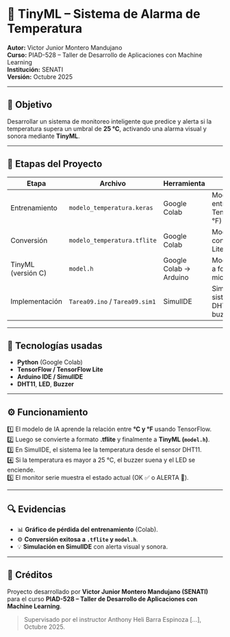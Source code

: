 # 🚨 TinyML – Sistema de Alarma de Temperatura  
**Autor:** Victor Junior Montero Mandujano  
**Curso:** PIAD-528 – Taller de Desarrollo de Aplicaciones con Machine Learning  
**Institución:** SENATI  
**Versión:** Octubre 2025  

---

## 🎯 Objetivo  
Desarrollar un sistema de monitoreo inteligente que predice y alerta si la temperatura supera un umbral de **25 °C**, activando una alarma visual y sonora mediante **TinyML**.  

---

## 🧩 Etapas del Proyecto  

| Etapa | Archivo | Herramienta | Descripción |
|-------|----------|-------------|--------------|
| Entrenamiento | `modelo_temperatura.keras` | Google Colab | Modelo original entrenado con TensorFlow (°C → °F) |
| Conversión | `modelo_temperatura.tflite` | Google Colab | Modelo optimizado con TensorFlow Lite |
| TinyML (versión C) | `model.h` | Google Colab → Arduino | Modelo convertido a formato C para microcontroladores |
| Implementación | `Tarea09.ino` / `Tarea09.sim1` | SimulIDE | Simulación del sistema con DHT11, LED y buzzer |

---

## 🧠 Tecnologías usadas  
- **Python** (Google Colab)  
- **TensorFlow / TensorFlow Lite**  
- **Arduino IDE / SimulIDE**  
- **DHT11**, **LED**, **Buzzer**  

---

## ⚙️ Funcionamiento  

1️⃣ El modelo de IA aprende la relación entre **°C y °F** usando TensorFlow.  
2️⃣ Luego se convierte a formato **.tflite** y finalmente a **TinyML (`model.h`)**.  
3️⃣ En SimulIDE, el sistema lee la temperatura desde el sensor DHT11.  
4️⃣ Si la temperatura es mayor a 25 °C, el buzzer suena y el LED se enciende.  
5️⃣ El monitor serie muestra el estado actual (OK ✅ o ALERTA 🔔).  

---

## 🔍 Evidencias  

- 📊 **Gráfico de pérdida del entrenamiento** (Colab).  
- ⚙️ **Conversión exitosa a `.tflite` y `model.h`**.  
- 💡 **Simulación en SimulIDE** con alerta visual y sonora.  

---

## 🧾 Créditos  
Proyecto desarrollado por **Victor Junior Montero Mandujano (SENATI)**  
para el curso **PIAD-528 – Taller de Desarrollo de Aplicaciones con Machine Learning**.  

> Supervisado por el instructor Anthony Heli Barra Espinoza […], Octubre 2025.
